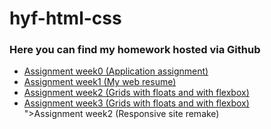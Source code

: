 # hyf-html-css
<h3>Here you can find my homework hosted via Github</h3>
<ul>
  <li><a target="_blank" href="https://wael-alhomsi.github.io/hyf-html-css/week0/">Assignment week0 (Application assignment)</a>   </li>
  <li><a target="_blank" href="https://wael-alhomsi.github.io/hyf-html-css/week1/">Assignment week1 (My web resume)</a>   </li>
  <li><a target="_blank" href="https://wael-alhomsi.github.io/hyf-html-css/week2/">Assignment week2 (Grids with floats and with flexbox)</a>   </li>
  <li><a target="_blank"<li><a target="_blank" href="https://wael-alhomsi.github.io/hyf-html-css/week3/">Assignment week3 (Grids with floats and with flexbox)</a>   </li>">Assignment week2 (Responsive site remake)</a>   </li>
</ul>
